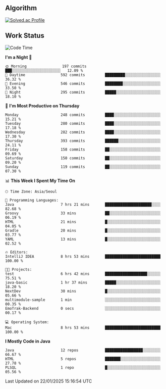 <!-- 
##  ✨ _Bambee83_ ✨ 

- 🔭 I’m recently studied at Hanghae99
- 🌱 I’m currently learning Java, Spring Boot, MSA
- 🤔 I'm thinking about how to decorate my Git Profile
- 🪹 Fun fact : The beans of Spring Boot are actually coffee beans 

<!-- - 💬 Ask me about ...
- 📫 How to reach me: ...
- 😄 Pronouns: ...
- 👯 I’m looking to collaborate on ...

## 🔧  Technologies & Software Used

<img src="https://img.shields.io/badge/Java-007396?style=flat-round&logo=OpenJDK&logoColor=white"/> <img src="https://img.shields.io/badge/Spring-6DB33F?style=flat-round&logo=spring&logoColor=white"/>   <img src="https://img.shields.io/badge/SpringBoot-6DB33F?style=flat-round&logo=springboot&logoColor=white"/>  <img src="https://img.shields.io/badge/SpringSecurity-6DB33F?style=flat-round&logo=SpringSecurity&logoColor=white"/>   <img src="https://img.shields.io/badge/JSON Web Token-000000?style=flat-round&logo=JSON Web Tokens&logoColor=white"/> 

<img src="https://img.shields.io/badge/github-181717?style=flat-round&logo=github&logoColor=white"/> <img src="https://img.shields.io/badge/git-F05032?style=flat-round&logo=git&logoColor=white"/> <img src="https://img.shields.io/badge/githubactions-2088FF?style=flat-round&logo=githubactions&logoColor=white"/>  <img src="https://img.shields.io/badge/Gradle-02303A?style=flat-round&logo=Gradle&logoColor=white"/>  <img src="https://img.shields.io/badge/IntelliJIDEA-000000?style=flat-round&logo=IntelliJIDEA&logoColor=white"/>  <img src="https://img.shields.io/badge/Postman-FF6C37?style=flat-round&logo=Postman&logoColor=white"/>  <img src="https://img.shields.io/badge/Sourcetree-0052CC?style=flat-round&logo=Sourcetree&logoColor=white"/>

<img src="https://img.shields.io/badge/AmazonS3-569A31?style=flat-round&logo=AmazonS3&logoColor=white"/>  <img src="https://img.shields.io/badge/AmazonEC2-FF9900?style=flat-round&logo=AmazonEC2&logoColor=white"/>  <img src="https://img.shields.io/badge/AmazonRDS-527FFF?style=flat-round&logo=AmazonRDS&logoColor=white"/>  <img src="https://img.shields.io/badge/MySQL-4479A1?style=flat-round&logo=MySQL&logoColor=white"/>  <img src="https://img.shields.io/badge/MongoDB-47A248?style=flat-round&logo=MongoDB&logoColor=white"/> <img src="https://img.shields.io/badge/Ubuntu-E95420?style=flat-round&logo=Ubuntu&logoColor=white"/> <img src="https://img.shields.io/badge/FileZilla-BF0000?style=flat-round&logo=filezilla&logoColor=white"/> <img src="https://img.shields.io/badge/Notion-000000?style=flat-round&logo=Notion&logoColor=white"/> <img src="https://img.shields.io/badge/Slack-F06A6A?style=flat-round&logo=slack&logoColor=white"/>

<img src="https://img.shields.io/badge/AmazonCloudfront-3693F3?style=flat-round&logo=iCloud&logoColor=white"/> <img src="https://img.shields.io/badge/ApacheJMeter-D22128?style=flat-round&logo=apachejmeter&logoColor=white"/> 
 
<!-- Markdown lang
[![Bambee83 Badge](https://img.shields.io/badge/Bambee83'blog-4A154B.svg?&style=for-the-badge&logo=Bloglovin&link=https://blog.naver.com/bambee83)](https://blog.naver.com/bambee83)
## 🚀  GitHub stats & Top Langs
[![Bambee83's GitHub stats-Dark](https://github-readme-stats.vercel.app/api?username=bambee83&show_icons=true&theme=dark#gh-dark-mode-only)]((https://github.com/bambee83/github-readme-stats#gh-dark-mode-only))
![Top Langs-Dark](https://github-readme-stats.vercel.app/api/top-langs/?username=bambee83&layout=compact&theme=dark#gh-dark-mode-only)
## 🐳   Project
[mini project - SeoulCulturePort](https://github.com/event-information)
[clone coding - Instaclone](https://github.com/instaclone8)
[final project - emotrak](https://github.com/EmoTrak)
[![bambee83's wakatime stats](https://github-readme-stats.vercel.app/api/wakatime?username=bambee83)]
 -->
## Algorithm
[![Solved.ac Profile](http://mazassumnida.wtf/api/v2/generate_badge?boj=daj0909)](https://solved.ac/daj0909/)

 
## Work Status
<!--START_SECTION:waka-->
![Code Time](http://img.shields.io/badge/Code%20Time-904%20hrs%2048%20mins-blue)

**I'm a Night 🦉** 

```text
🌞 Morning                197 commits         ███░░░░░░░░░░░░░░░░░░░░░░   12.09 % 
🌆 Daytime                592 commits         █████████░░░░░░░░░░░░░░░░   36.32 % 
🌃 Evening                546 commits         ████████░░░░░░░░░░░░░░░░░   33.50 % 
🌙 Night                  295 commits         █████░░░░░░░░░░░░░░░░░░░░   18.10 % 
```
📅 **I'm Most Productive on Thursday** 

```text
Monday                   248 commits         ████░░░░░░░░░░░░░░░░░░░░░   15.21 % 
Tuesday                  280 commits         ████░░░░░░░░░░░░░░░░░░░░░   17.18 % 
Wednesday                282 commits         ████░░░░░░░░░░░░░░░░░░░░░   17.30 % 
Thursday                 393 commits         ██████░░░░░░░░░░░░░░░░░░░   24.11 % 
Friday                   158 commits         ██░░░░░░░░░░░░░░░░░░░░░░░   09.69 % 
Saturday                 150 commits         ██░░░░░░░░░░░░░░░░░░░░░░░   09.20 % 
Sunday                   119 commits         ██░░░░░░░░░░░░░░░░░░░░░░░   07.30 % 
```


📊 **This Week I Spent My Time On** 

```text
🕑︎ Time Zone: Asia/Seoul

💬 Programming Languages: 
Java                     7 hrs 21 mins       █████████████████████░░░░   82.68 % 
Groovy                   33 mins             ██░░░░░░░░░░░░░░░░░░░░░░░   06.19 % 
HTML                     21 mins             █░░░░░░░░░░░░░░░░░░░░░░░░   04.05 % 
Gradle                   20 mins             █░░░░░░░░░░░░░░░░░░░░░░░░   03.77 % 
YAML                     13 mins             █░░░░░░░░░░░░░░░░░░░░░░░░   02.52 % 

🔥 Editors: 
IntelliJ IDEA            8 hrs 53 mins       █████████████████████████   100.00 % 

🐱‍💻 Projects: 
test                     6 hrs 42 mins       ███████████████████░░░░░░   75.51 % 
java-basic               1 hr 37 mins        █████░░░░░░░░░░░░░░░░░░░░   18.20 % 
NextDev                  30 mins             █░░░░░░░░░░░░░░░░░░░░░░░░   05.66 % 
multimodule-sample       1 min               ░░░░░░░░░░░░░░░░░░░░░░░░░   00.35 % 
EmoTrak-Backend          0 secs              ░░░░░░░░░░░░░░░░░░░░░░░░░   00.17 % 

💻 Operating System: 
Mac                      8 hrs 53 mins       █████████████████████████   100.00 % 
```

**I Mostly Code in Java** 

```text
Java                     12 repos            █████████████████░░░░░░░░   66.67 % 
HTML                     5 repos             ███████░░░░░░░░░░░░░░░░░░   27.78 % 
PLSQL                    1 repo              █░░░░░░░░░░░░░░░░░░░░░░░░   05.56 % 
```




 Last Updated on 22/01/2025 15:16:54 UTC
<!--END_SECTION:waka-->
